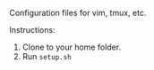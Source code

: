 Configuration files for vim, tmux, etc.

Instructions:
1. Clone to your home folder.
2. Run `setup.sh`
